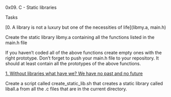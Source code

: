 0x09. C - Static libraries

Tasks

[0. A library is not a luxury but one of the necessities of life](libmy.a, main.h)

Create the static library libmy.a containing all the functions listed in the main.h file


If you haven’t coded all of the above functions create empty ones with the right prototype.
Don’t forget to push your main.h file to your repository. It should at least contain all the prototypes of the above functions.



[1. Without libraries what have we? We have no past and no future](create_static_lib.sh)


Create a script called create_static_lib.sh that creates a static library called liball.a from all the .c files that are in the current directory.
